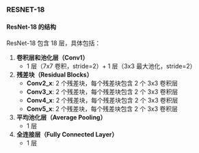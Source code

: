 

### RESNET-18

#### ResNet-18 的结构

ResNet-18 包含 18 层，具体包括：

1. **卷积层和池化层（Conv1）**
   - 1 层（7x7 卷积，stride=2）+ 1 层（3x3 最大池化，stride=2）
2. **残差块（Residual Blocks）**
   - **Conv2_x**: 2 个残差块，每个残差块包含 2 个 3x3 卷积层
   - **Conv3_x**: 2 个残差块，每个残差块包含 2 个 3x3 卷积层
   - **Conv4_x**: 2 个残差块，每个残差块包含 2 个 3x3 卷积层
   - **Conv5_x**: 2 个残差块，每个残差块包含 2 个 3x3 卷积层
3. **平均池化层（Average Pooling）**
   - 1 层
4. **全连接层（Fully Connected Layer）**
   - 1 层

